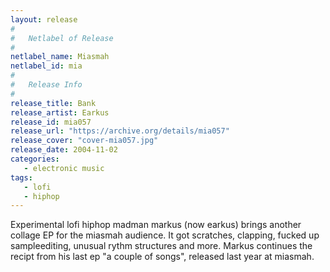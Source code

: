```yaml
---
layout: release
#
#   Netlabel of Release
#
netlabel_name: Miasmah
netlabel_id: mia
#
#   Release Info
#
release_title: Bank
release_artist: Earkus
release_id: mia057
release_url: "https://archive.org/details/mia057"
release_cover: "cover-mia057.jpg"
release_date: 2004-11-02
categories:
   - electronic music
tags:
   - lofi
   - hiphop
---
```

Experimental lofi hiphop madman markus (now earkus) brings another collage EP for the miasmah audience. It got scratches, clapping, fucked up sampleediting, unusual rythm structures and more. Markus continues the recipt from his last ep "a couple of songs", released last year at miasmah.